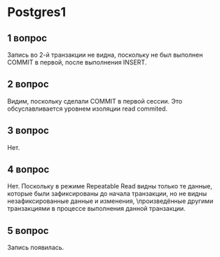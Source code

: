 # Postgres1
## 1 вопрос ##
Запись во 2-й транзакции не видна, поскольку не был выполнен COMMIT в первой, после выполнения INSERT.

## 2 вопрос ##
Видим, поскольку сделали COMMIT в первой сессии. Это обсуславливается уровнем изоляции read commited.

## 3 вопрос ##
Нет.

## 4 вопрос ##
Нет. Поскольку в режиме Repeatable Read видны только те данные, которые были зафиксированы до начала транзакции, но не видны незафиксированные данные и изменения, \произведённые другими транзакциями в процессе выполнения данной транзакции.

## 5 вопрос ##
Запись появилась.
